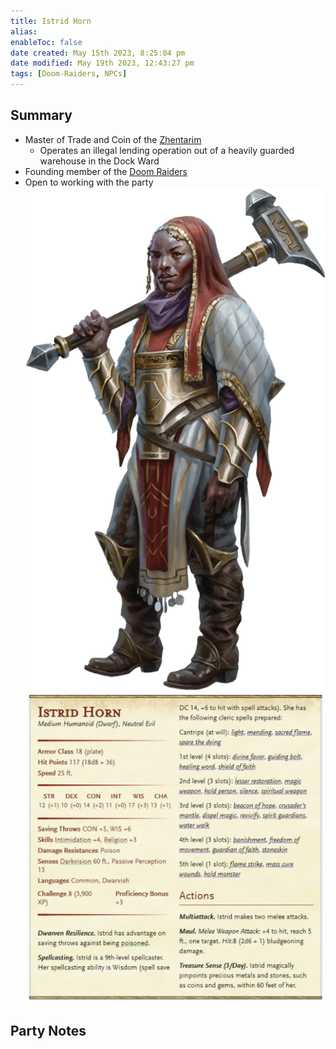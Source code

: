 ```yaml
---
title: Istrid Horn
alias: 
enableToc: false
date created: May 15th 2023, 8:25:04 pm
date modified: May 19th 2023, 12:43:27 pm
tags: [Doom-Raiders, NPCs]
---
```

## Summary
- Master of Trade and Coin of the [Zhentarim](Factions/Zhentarim.md)
	- Operates an illegal lending operation out of a heavily guarded warehouse in the Dock Ward
- Founding member of the [Doom Raiders](Factions/Doom%20Raiders.md)
- Open to working with the party
![Pasted image 20230515234842|325](attachments/Istrid.png)
![Pasted image 20230515235113|825](attachments/Istrid%20Statblock.png)

## Party Notes

